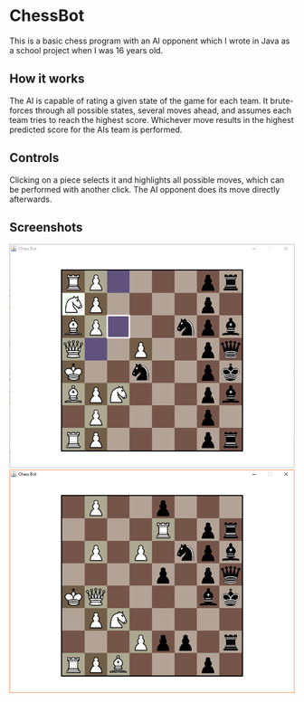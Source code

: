 # ChessBot

This is a basic chess program with an AI opponent which I wrote in Java as a school project when I was 16 years old.

## How it works

The AI is capable of rating a given state of the game for each team.
It brute-forces through all possible states, several moves ahead, and assumes each team tries to reach the highest score.
Whichever move results in the highest predicted score for the AIs team is performed.

## Controls

Clicking on a piece selects it and highlights all possible moves, which can be performed with another click.
The AI opponent does its move directly afterwards.

## Screenshots

![Screenshot unable to load](/screenshots/screenshot0.png?raw=true)
![Screenshot unable to load](/screenshots/screenshot1.png?raw=true)
